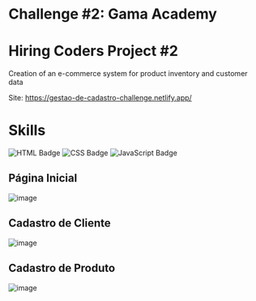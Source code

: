 # Challenge #2: Gama Academy

# Hiring Coders Project #2

Creation of an e-commerce system for product inventory and customer data 

Site: https://gestao-de-cadastro-challenge.netlify.app/

# Skills
![HTML Badge](https://img.shields.io/badge/HTML5-E34F26?style=for-the-badge&logo=html5&logoColor=white)
![CSS Badge](https://img.shields.io/badge/CSS3-1572B6?style=for-the-badge&logo=css3&logoColor=white)
![JavaScript Badge](https://img.shields.io/badge/JavaScript-F7DF1E?style=for-the-badge&logo=javascript&logoColor=black)

## Página Inicial

![image](https://user-images.githubusercontent.com/65916297/126837379-2f607822-8848-4c4f-9b24-d9b932127539.png)

## Cadastro de Cliente

![image](https://user-images.githubusercontent.com/65916297/126837872-fa323c94-f732-4710-871a-edac67d07d56.png)

## Cadastro de Produto

![image](https://user-images.githubusercontent.com/65916297/126837933-59e5ef9f-5459-41f1-9708-ed1694234a71.png)
